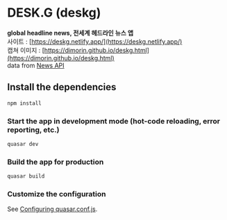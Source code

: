 # DESK.G (deskg)

**global headline news, 전세계 헤드라인 뉴스 앱**
<br>
사이트 : [https://deskg.netlify.app/](https://deskg.netlify.app/)<br>
캡쳐 이미지 : [https://dimorin.github.io/deskg.html](https://dimorin.github.io/deskg.html)
<br>
data from [News API](https://newsapi.org/)
<br>
## Install the dependencies
```bash
npm install
```

### Start the app in development mode (hot-code reloading, error reporting, etc.)
```bash
quasar dev
```


### Build the app for production
```bash
quasar build
```

### Customize the configuration
See [Configuring quasar.conf.js](https://quasar.dev/quasar-cli/quasar-conf-js).

